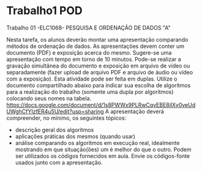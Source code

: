 # Trabalho1 POD

 Trabalho 01 -ELC1068- PESQUISA E ORDENAÇÃO DE DADOS "A"

Nesta tarefa, os alunos deverão montar uma apresentação comparando métodos de ordenação de dados.
As apresentações devem conter um documento (PDF) e exposição acerca do mesmo. Sugere-se uma apresentação com tempo em torno de 10 minutos.
Pode-se realizar a gravação simultânea do documento e exposição em arquivo de vídeo ou separadamente (fazer upload de arquivo PDF e arquivo de áudio ou vídeo com a exposição).
Esta atividade pode ser feita em duplas.
Utilize o documento compartilhado abaixo para indicar sua escolha de algoritmos para a realização do trabalho (somente uma dupla por algoritmos) colocando seus nomes na tabela.
<https://docs.google.com/document/d/1s8PWWx9PLRwCqyEBE8ilXv0veUdUWghCfYIzfER4u5U/edit?usp=sharing>
A apresentação deverá compreender, no mínimo, os seguintes tópicos:

* descrição geral dos algoritmos
* aplicações práticas dos mesmos (quando usar)
* análise comparando os algoritmos em execução real, idealmente mostrando em que situação(ões) um é melhor do que o outro. Podem ser utilizados os códigos fornecidos em aula. Envie os códigos-fonte usados junto com a apresentação.
